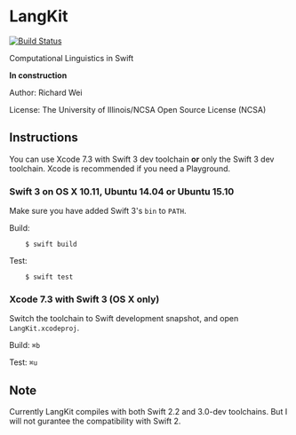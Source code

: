# LangKit

[![Build Status](https://travis-ci.org/xinranmsn/LangKit.svg?branch=master)](https://travis-ci.org/xinranmsn/LangKit)

Computational Linguistics in Swift

**In construction**

Author: Richard Wei

License: The University of Illinois/NCSA Open Source License (NCSA)

## Instructions

You can use Xcode 7.3 with Swift 3 dev toolchain **or** only the Swift 3 dev toolchain. Xcode is recommended if you need a Playground.

### Swift 3 on OS X 10.11, Ubuntu 14.04 or Ubuntu 15.10


Make sure you have added Swift 3's `bin` to `PATH`.

Build:
```
    $ swift build
```

Test:
```
    $ swift test
```
### Xcode 7.3 with Swift 3 (OS X only) ###

Switch the toolchain to Swift development snapshot, and open `LangKit.xcodeproj`.

Build: `⌘b`

Test: `⌘u`

## Note

Currently LangKit compiles with both Swift 2.2 and 3.0-dev toolchains. But I will not gurantee the compatibility with Swift 2. 

